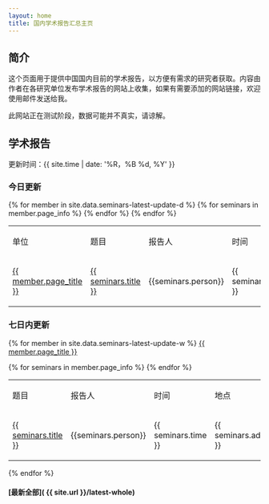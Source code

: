 ```yaml
---
layout: home
title: 国内学术报告汇总主页
---
```

## 简介

这个页面用于提供中国国内目前的学术报告，以方便有需求的研究者获取。内容由作者在各研究单位发布学术报告的网站上收集，如果有需要添加的网站链接，欢迎使用邮件发送给我。

此网站正在测试阶段，数据可能并不真实，请谅解。

## 学术报告

更新时间：{{ site.time | date: '%R，%B %d, %Y' }}

### 今日更新
<table>
  <tbody>
    <tr>
        <td><p>单位</p></td>
		<td><p>题目</p></td>
		<td><p>报告人</p></td>
		<td><p>时间</p></td>
		<td><p>地点</p></td>
		<td><p>详细信息</p></td>
    </tr>
{% for member in site.data.seminars-latest-update-d %}
    {% for seminars in member.page_info %}
    <tr>
        <td><a href="{{ member.page_url }}">{{ member.page_title }} </a></td>
    	<td><a href="{{ seminars.href }}">{{ seminars.title }}</a></td>
        <td><p>{{seminars.person}}</p></td>
        <td><p>{{ seminars.time }}</p></td>
		<td><p>{{ seminars.address }}</p></td>
		<td><p>{{ seminars.info }}</p></td>
    </tr>
    {% endfor %}
{% endfor %}
    </tbody>
</table>

### 七日内更新

{% for member in site.data.seminars-latest-update-w %}
<a href="{{ member.page_url }}">{{ member.page_title }} </a>
<table>
  <tbody>
    <tr>
		<td><p>题目</p></td>
		<td><p>报告人</p></td>
		<td><p>时间</p></td>
		<td><p>地点</p></td>
		<td><p>详细信息</p></td>
    </tr>
    {% for seminars in member.page_info %}
    <tr>
    	<td><a href="{{ seminars.href }}">{{ seminars.title }}</a></td>
        <td><p>{{seminars.person}}</p></td>
        <td><p>{{ seminars.time }}</p></td>
		<td><p>{{ seminars.address }}</p></td>
		<td><p>{{ seminars.info }}</p></td>
    </tr>
    {% endfor %}
        </tbody>
</table>
{% endfor %}

#### [最新全部]( {{ site.url }}/latest-whole)
